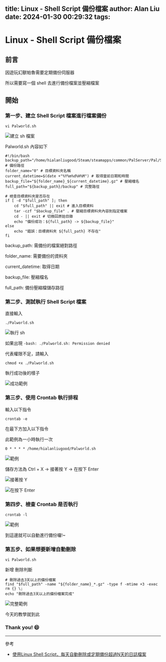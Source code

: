title: Linux - Shell Script 備份檔案
author: Alan Liu
date: 2024-01-30 00:29:32
tags:
---
# Linux - Shell Script 備份檔案

## 前言

因遊玩幻獸帕魯需要定期備份伺服器

所以需要寫一個 shell 去進行備份檔案並壓縮檔案

## 開始

### 第一步、建立 Shell Script 檔案進行檔案備份

```Linux=
vi Palworld.sh
```

![建立 sh 檔案](1706546050051.jpg)

Palworld.sh 內容如下

```
#!/bin/bash
backup_path="/home/hialanliugood/Steam/steamapps/common/PalServer/Pal/Saved/SaveGames" # 備份路徑
folder_name="0" # 目標資料夾名稱
current_datetime=$(date +"%Y%m%d%H%M") # 取得當前日期和時間
backup_file="${folder_name}_${current_datetime}.gz" # 壓縮檔名
full_path="${backup_path}/backup" # 完整路徑

# 檢查目標資料夾是否存在
if [ -d "$full_path" ]; then
    cd "$full_path" || exit # 進入目標資料
    tar -czf "$backup_file" . # 壓縮目標資料夾內容到指定檔案
    cd - || exit # 切換回原始目錄
    echo "備份成功：${full_path} -> ${backup_file}"
else
    echo "錯誤：目標資料夾 ${full_path} 不存在"
fi
```

backup_path: 需備份的檔案絕對路徑

folder_name: 需要備份的資料夾

current_datetime: 取得日期

backup_file: 壓縮檔名

full_path: 備份壓縮檔儲存路徑


### 第二步、測試執行 Shell Script 檔案

直接輸入

```Linux=
./Palworld.sh
```

![執行 sh](1706546651028.jpg)

如果出現 `-bash: ./Palworld.sh: Permission denied`

代表權限不足，請輸入

```Linux=
chmod +x ./Palworld.sh
```

執行成功後的樣子

![成功範例](1706547415691.jpg)

### 第三步、使用 Crontab 執行排程

輸入以下指令

```Linux=
crontab -e
```

在最下方加入以下指令

此範例為一小時執行一次
```Linux=
0 * * * * /home/hialanliugood/Palworld.sh
```

![範例](1706547856773.jpg)

儲存方法為 Ctrl + X -> 接著按 Y -> 在按下 Enter

![接著按 Y](1706547865893.jpg)

![在按下 Enter](1706547875094.jpg)


### 第四步、檢查 Crontab 是否執行


```Linux=
crontab -l
```

![範例](1706547927784.jpg)

到這邊就可以自動進行備份囉!~

### 第五步、如果想要新增自動刪除

```Linux=
vi Palworld.sh
```

新增 刪除判斷

```Linux=
# 刪除過去3天以上的備份檔案
find "$full_path" -name "${folder_name}_*.gz" -type f -mtime +3 -exec rm {} \;
echo "刪除過去3天以上的備份檔案完成"
```

![完整範例](1706548521298.jpg)


今天的教學就到此

### Thank you! :smile:


---

參考


- [使用Linux Shell Script，每天自動刪除或定期備份超過N天的日誌檔案](https://klab.tw/2023/02/use-linux-script-to-automatically-delete-files-every-day/)

